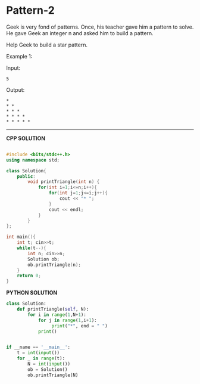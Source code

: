# **Pattern-2**

Geek is very fond of patterns. Once, his teacher gave him a pattern to solve. He gave Geek an integer n and asked him to build a pattern.

Help Geek to build a star pattern.

 

Example 1:

Input: 

```5```

Output:

```
* 
* * 
* * * 
* * * * 
* * * * *
```

<hr>

**CPP SOLUTION**

```cpp

#include <bits/stdc++.h>
using namespace std;

class Solution{
    public:
        void printTriangle(int n) {
            for(int i=1;i<=n;i++){
                for(int j=1;j<=i;j++){
                    cout << "* ";
                }
                cout << endl;
            }
        }
};

int main(){
    int t; cin>>t;
    while(t--){
        int n; cin>>n;
        Solution ob;
        ob.printTriangle(n);
    }
    return 0;
}
```

**PYTHON SOLUTION**

```py
class Solution:
    def printTriangle(self, N):
        for i in range(1,N+1):
            for j in range(1,i+1):
                 print("*", end = " ")
            print()


if __name == '__main__':
    t = int(input())
    for _ in range(t):
        N = int(input())
        ob = Solution()
        ob.printTriangle(N)
```